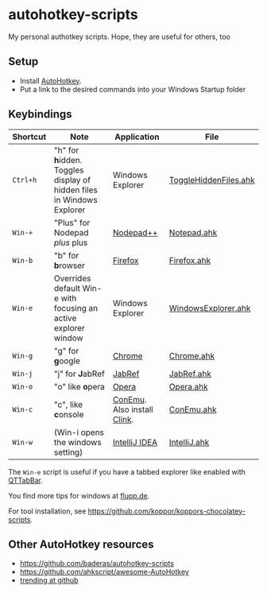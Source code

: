 autohotkey-scripts
==================

My personal authotkey scripts. Hope, they are useful for others, too

## Setup

- Install [AutoHotkey].
- Put a link to the desired commands into your Windows Startup folder

## Keybindings

Shortcut | Note | Application | File
-------- | ---- | ----------- | ----
`Ctrl+h` | "h" for **h**idden. Toggles display of hidden files in Windows Explorer | Windows Explorer | [ToggleHiddenFiles.ahk](ToggleHiddenFiles.ahk)
`Win-+`  | "Plus" for Nodepad *plus* plus | [Nodepad++] | [Notepad.ahk](Notepad.ahk)
`Win-b`  | "b" for **b**rowser | [Firefox] | [Firefox.ahk](Firefox.ahk)
`Win-e`  | Overrides default Win-e with focusing an active explorer window | Windows Explorer | [WindowsExplorer.ahk](WindowsExplorer.ahk)
`Win-g`  | "g" for **g**oogle  | [Chrome]  | [Chrome.ahk](Chrome.ahk)
`Win-j`  | "j" for **J**abRef  | [JabRef]  | [JabRef.ahk](JabRef.ahk)
`Win-o`  | "o" like **o**pera  | [Opera]     | [Opera.ahk](Opera.ahk)
`Win-c`  | "c", like **c**onsole | [ConEmu]. Also install [Clink]. | [ConEmu.ahk](ConEmu.ahk)
`Win-w`  | (Win-i opens the windows setting)  | [IntelliJ IDEA]  | [IntelliJ.ahk](IntelliJ.ahk)

The `Win-e` script is useful if you have a tabbed explorer like enabled with [QTTabBar].

You find more tips for windows at [flupp.de].

For tool installation, see https://github.com/koppor/koppors-chocolatey-scripts.

## Other AutoHotkey resources

* https://github.com/baderas/autohotkey-scripts
* https://github.com/ahkscript/awesome-AutoHotkey
* [trending at github]

[AutoHotkey]: http://www.autohotkey.com
[Chrome]: https://www.google.com/chrome
[Clink]: http://mridgers.github.io/clink/
[ConEmu]: https://conemu.github.io/
[Firefox]: http://www.mozilla.org/firefox
[IntelliJ IDEA]: https://www.jetbrains.com/idea/
[JabRef]: http://jabref.sourceforge.net/
[Nodepad++]: http://notepad-plus-plus.org/
[Opera]: http://www.opera.com/
[QTTabBar]: http://qttabbar.sourceforge.net/

[flupp.de]: http://wiki.flupp.de/windows
[trending at github]: https://github.com/trending?l=autohotkey
